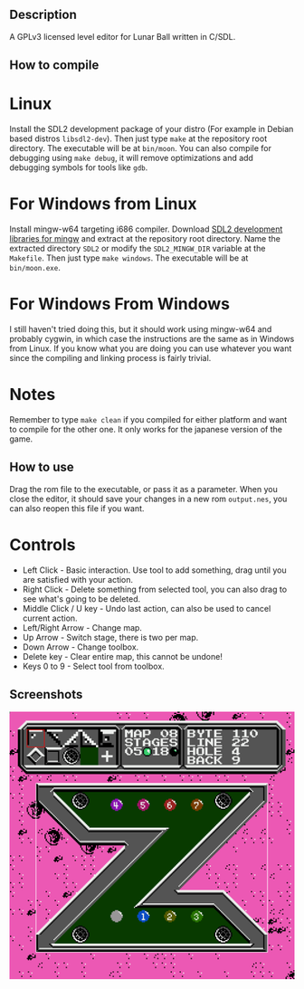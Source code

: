 ## Description
A GPLv3 licensed level editor for Lunar Ball written in C/SDL.

## How to compile

# Linux

Install the SDL2 development package of your distro (For example in Debian based distros `libsdl2-dev`). Then just type `make` at the repository root directory. The executable will be at `bin/moon`. You can also compile for debugging using `make debug`, it will remove optimizations and add debugging symbols for tools like `gdb`.

# For Windows from Linux

Install mingw-w64 targeting i686 compiler. Download [SDL2 development libraries for mingw](https://www.libsdl.org/download-2.0.php) and extract at the repository root directory. Name the extracted directory `SDL2` or modify the `SDL2_MINGW_DIR` variable at the `Makefile`. Then just type `make windows`. The executable will be at `bin/moon.exe`.

# For Windows From Windows

I still haven't tried doing this, but it should work using mingw-w64 and probably cygwin, in which case the instructions are the same as in Windows from Linux. If you know what you are doing you can use whatever you want since the compiling and linking process is fairly trivial.

# Notes

Remember to type `make clean` if you compiled for either platform and want to compile for the other one.
It only works for the japanese version of the game.

## How to use

Drag the rom file to the executable, or pass it as a parameter. When you close the editor, it should save your changes in a new rom `output.nes`, you can also reopen this file if you want.

# Controls

+ Left Click - Basic interaction. Use tool to add something, drag until you are satisfied with your action.
+ Right Click - Delete something from selected tool, you can also drag to see what's going to be deleted.
+ Middle Click / U key - Undo last action, can also be used to cancel current action.
+ Left/Right Arrow - Change map.
+ Up Arrow - Switch stage, there is two per map.
+ Down Arrow - Change toolbox.
+ Delete key - Clear entire map, this cannot be undone!
+ Keys 0 to 9 - Select tool from toolbox.

## Screenshots

![Stage 05](/screenshot/stage05.png?raw=true)
